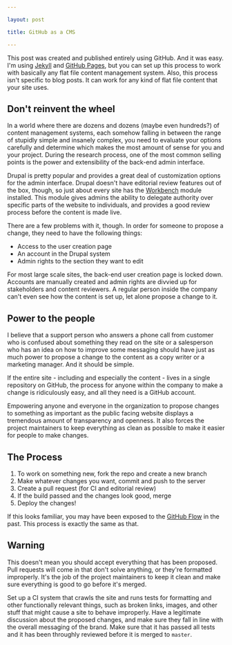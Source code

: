 ```yaml
---

layout: post

title: GitHub as a CMS

---
```


This post was created and published entirely using GitHub. And it was easy. I'm using [Jekyll](http://jekyllrb.com) and [GitHub Pages](http://pages.github.com/), but you can set up this process to work with basically any flat file content management system. Also, this process isn't specific to blog posts. It can work for any kind of flat file content that your site uses.

## Don't reinvent the wheel

In a world where there are dozens and dozens (maybe even hundreds?) of content management systems, each somehow falling in between the range of stupidly simple and insanely complex, you need to evaluate your options carefully and determine which makes the most amount of sense for you and your project. During the research process, one of the most common selling points is the power and extensibility of the back-end admin interface.

Drupal is pretty popular and provides a great deal of customization options for the admin interface. Drupal doesn't have editorial review features out of the box, though, so just about every site has the [Workbench](https://drupal.org/project/workbench) module installed. This module gives admins the ability to delegate authority over specific parts of the website to individuals, and provides a good review process before the content is made live.

There are a few problems with it, though. In order for someone to propose a change, they need to have the following things:

* Access to the user creation page
* An account in the Drupal system
* Admin rights to the section they want to edit

For most large scale sites, the back-end user creation page is locked down. Accounts are manually created and admin rights are divvied up for stakeholders and content reviewers. A regular person inside the company can't even see how the content is set up, let alone propose a change to it.

## Power to the people

I believe that a support person who answers a phone call from customer who is confused about something they read on the site or a salesperson who has an idea on how to improve some messaging should have just as much power to propose a change to the content as a copy writer or a marketing manager. And it should be simple.

If the entire site - including and especially the content - lives in a single repository on GitHub, the process for anyone within the company to make a change is ridiculously easy, and all they need is a GitHub account.

Empowering anyone and everyone in the organization to propose changes to something as important as the public facing website displays a tremendous amount of transparency and openness. It also forces the project maintainers to keep everything as clean as possible to make it easier for people to make changes.

## The Process

1. To work on something new, fork the repo and create a new branch
2. Make whatever changes you want, commit and push to the server
3. Create a pull request (for CI and editorial review)
4. If the build passed and the changes look good, merge
5. Deploy the changes!

If this looks familiar, you may have been exposed to the [GitHub Flow](http://scottchacon.com/2011/08/31/github-flow.html) in the past. This process is exactly the same as that.

## Warning

This doesn't mean you should accept everything that has been proposed. Pull requests will come in that don't solve anything, or they're formatted improperly. It's the job of the project maintainers to keep it clean and make sure everything is good to go before it's merged.

Set up a CI system that crawls the site and runs tests for formatting and other functionally relevant things, such as broken links, images, and other stuff that might cause a site to behave improperly. Have a legitimate discussion about the proposed changes, and make sure they fall in line with the overall messaging of the brand. Make sure that it has passed all tests and it has been throughly reviewed before it is merged to `master`.
